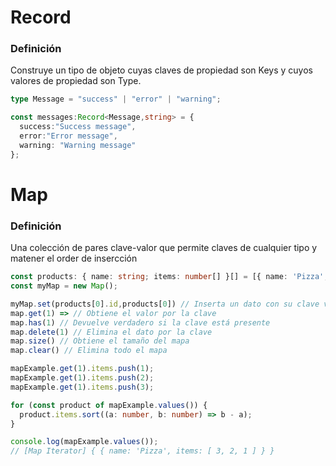 # Record
### Definición
Construye un tipo de objeto cuyas claves de propiedad son Keys y cuyos valores de propiedad son Type.

```typescript
type Message = "success" | "error" | "warning";

const messages:Record<Message,string> = {
  success:"Success message",
  error:"Error message",
  warning: "Warning message"
};

```

# Map
### Definición
Una colección de pares clave-valor que permite claves de cualquier tipo y matener el order de insercción

```typescript
const products: { name: string; items: number[] }[] = [{ name: 'Pizza', items: [] }];
const myMap = new Map();

myMap.set(products[0].id,products[0]) // Inserta un dato con su clave valor
map.get(1) => // Obtiene el valor por la clave
map.has(1) // Devuelve verdadero si la clave está presente
map.delete(1) // Elimina el dato por la clave
map.size() // Obtiene el tamaño del mapa
map.clear() // Elimina todo el mapa

mapExample.get(1).items.push(1);
mapExample.get(1).items.push(2);
mapExample.get(1).items.push(3);

for (const product of mapExample.values()) {
  product.items.sort((a: number, b: number) => b - a);
}

console.log(mapExample.values());
// [Map Iterator] { { name: 'Pizza', items: [ 3, 2, 1 ] } }

```
